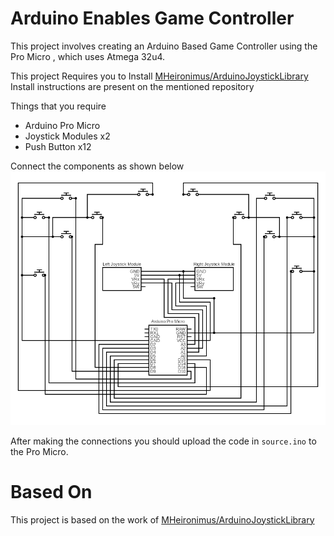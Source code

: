 # Arduino Enables Game Controller 
This project involves creating an Arduino Based Game Controller using the Pro Micro , which uses Atmega 32u4. 

This project Requires you to Install [MHeironimus/ArduinoJoystickLibrary](https://github.com/MHeironimus/ArduinoJoystickLibrary)  
Install instructions are present on the mentioned repository

Things that you require 
- Arduino Pro Micro
- Joystick Modules x2
- Push Button x12

Connect the components as shown below
![image](/circuit.png)

After making the connections you should upload the code in `source.ino` to the Pro Micro.

# Based On 
This project is based on the work of [MHeironimus/ArduinoJoystickLibrary](https://github.com/MHeironimus/ArduinoJoystickLibrary) 